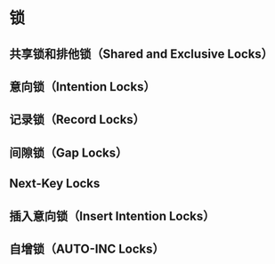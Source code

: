 # 锁

## 共享锁和排他锁（Shared and Exclusive Locks）

## 意向锁（Intention Locks）

## 记录锁（Record Locks）

## 间隙锁（Gap Locks）

## Next-Key Locks

## 插入意向锁（Insert Intention Locks）

## 自增锁（AUTO-INC Locks）

